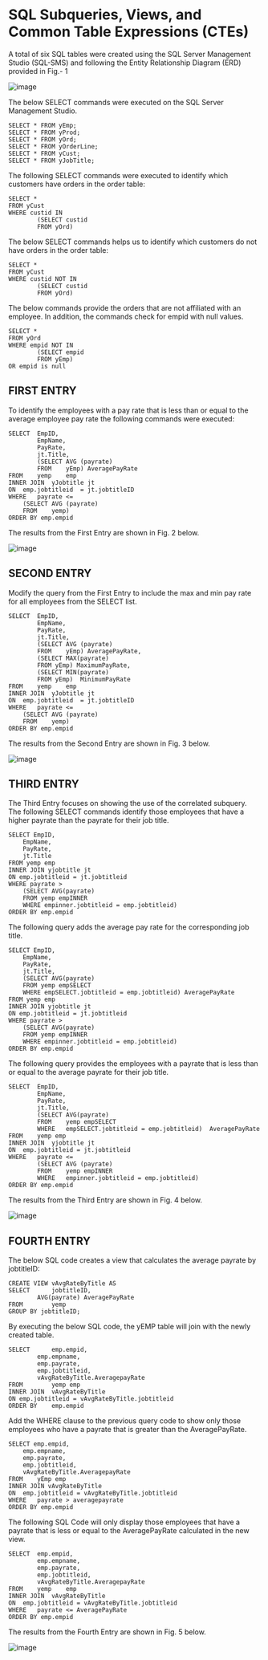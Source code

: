 # SQL Subqueries, Views, and Common Table Expressions (CTEs)


A total of six SQL tables were created using the SQL Server Management Studio (SQL-SMS) and following the Entity Relationship Diagram (ERD) provided in Fig.- 1

![image](ERD-Mod-10-002.jpg)

The below SELECT commands were executed on the SQL Server Management Studio.

```
SELECT * FROM yEmp; 
SELECT * FROM yProd; 
SELECT * FROM yOrd; 
SELECT * FROM yOrderLine; 
SELECT * FROM yCust; 
SELECT * FROM yJobTitle;
```

The following SELECT commands were executed to identify which customers have orders in the order table:

```
SELECT * 
FROM yCust 
WHERE custid IN 
        (SELECT custid 
        FROM yOrd)
```

The below SELECT commands helps us to identify which customers do not have orders in the order table:

```
SELECT * 
FROM yCust 
WHERE custid NOT IN 
        (SELECT custid 
        FROM yOrd)
```

The below commands provide the orders that are not affiliated with an employee. In addition, the commands check for empid with null values.

```
SELECT * 
FROM yOrd 
WHERE empid NOT IN 
        (SELECT empid 
        FROM yEmp) 
OR empid is null
```

## FIRST ENTRY
To identify the employees with a pay rate that is less than or equal to the average employee pay rate the following commands were executed:

```
SELECT	EmpID,
		EmpName,
		PayRate,
		jt.Title,
		(SELECT AVG (payrate)
		FROM	yEmp) AveragePayRate
FROM	yemp	emp
INNER JOIN  yJobtitle jt
ON	emp.jobtitleid	= jt.jobtitleID
WHERE	payrate <= 
	(SELECT AVG (payrate)
	FROM	yemp)
ORDER BY emp.empid
```

The results from the First Entry are shown in Fig. 2 below.

![image](BAN-702-FIG-002.jpg)

## SECOND ENTRY
Modify the query from the First Entry to include the max and min pay rate for all employees from the SELECT list.

```
SELECT	EmpID,
		EmpName,
		PayRate,
		jt.Title,
		(SELECT AVG (payrate)
		FROM	yEmp) AveragePayRate,
		(SELECT MAX(payrate)
		FROM yEmp) MaximumPayRate,
		(SELECT MIN(payrate)
		FROM yEmp)	MinimumPayRate
FROM	yemp	emp
INNER JOIN  yJobtitle jt
ON	emp.jobtitleid	= jt.jobtitleID
WHERE	payrate <= 
	(SELECT AVG (payrate)
	FROM	yemp)
ORDER BY emp.empid
```

The results from the Second Entry are shown in Fig. 3 below.

![image](BAN-702-FIG-003.jpg)

## THIRD ENTRY
The Third Entry focuses on showing the use of the correlated subquery. The following SELECT commands identify those employees that have a higher payrate than the payrate for their job title.

```
SELECT EmpID,
	EmpName,
	PayRate,
	jt.Title
FROM yemp emp
INNER JOIN yjobtitle jt
ON emp.jobtitleid = jt.jobtitleid
WHERE payrate >
	(SELECT AVG(payrate)
	FROM yemp empINNER
	WHERE empinner.jobtitleid = emp.jobtitleid)
ORDER BY emp.empid
```

The following query adds the average pay rate for the corresponding job title.

```
SELECT EmpID,
	EmpName,
	PayRate,
	jt.Title,
	(SELECT AVG(payrate)
	FROM yemp empSELECT
	WHERE empSELECT.jobtitleid = emp.jobtitleid) AveragePayRate
FROM yemp emp
INNER JOIN yjobtitle jt
ON emp.jobtitleid = jt.jobtitleid
WHERE payrate >
	(SELECT AVG(payrate)
	FROM yemp empINNER
	WHERE empinner.jobtitleid = emp.jobtitleid)
ORDER BY emp.empid
```

The following query provides the employees with a payrate that is less than or equal to the average payrate for their job title.

```
SELECT	EmpID,
		EmpName,
		PayRate,
		jt.Title,
		(SELECT AVG(payrate)
		FROM	yemp empSELECT
		WHERE	empSELECT.jobtitleid = emp.jobtitleid)	AveragePayRate
FROM	yemp emp
INNER JOIN	yjobtitle jt
ON	emp.jobtitleid = jt.jobtitleid
WHERE	payrate <= 
		(SELECT AVG (payrate)
		FROM	yemp empINNER
		WHERE	empinner.jobtitleid = emp.jobtitleid)
ORDER BY emp.empid
```

The results from the Third Entry are shown in Fig. 4 below.

![image](BAN-702-FIG-004.jpg)

## FOURTH ENTRY
The below SQL code creates a view that calculates the average payrate by jobtitleID:

```
CREATE VIEW vAvgRateByTitle AS
SELECT 		jobtitleID,
		AVG(payrate) AveragePayRate
FROM 		yemp
GROUP BY jobtitleID;
```

By executing the below SQL code, the yEMP table will join with the newly created table.

```
SELECT 		emp.empid,
		emp.empname,
		emp.payrate,
		emp.jobtitleid,
		vAvgRateByTitle.AveragepayRate
FROM 		yemp emp
INNER JOIN 	vAvgRateByTitle
ON emp.jobtitleid = vAvgRateByTitle.jobtitleid
ORDER BY 	emp.empid
```

Add the WHERE clause to the previous query code to show only those employees who have a payrate that is greater than the AveragePayRate.

```
SELECT emp.empid,
	emp.empname,
	emp.payrate,
	emp.jobtitleid,
	vAvgRateByTitle.AveragepayRate
FROM 	yEmp emp
INNER JOIN vAvgRateByTitle
ON 	emp.jobtitleid = vAvgRateByTitle.jobtitleid
WHERE 	payrate > averagepayrate
ORDER BY emp.empid
```

The following SQL Code will only display those employees that have a payrate that is less or equal to the AveragePayRate calculated in the new view.

```
SELECT	emp.empid,
		emp.empname,
		emp.payrate,
		emp.jobtitleid,
		vAvgRateByTitle.AveragepayRate
FROM	yemp	emp
INNER JOIN	vAvgRateByTitle
ON	emp.jobtitleid = vAvgRateByTitle.jobtitleid
WHERE	payrate <= AveragePayRate
ORDER BY emp.empid
```

The results from the Fourth Entry are shown in Fig. 5 below.

![image](BAN-702-FIG-005.jpg)


